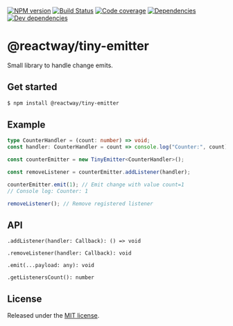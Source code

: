 [![NPM version](https://img.shields.io/npm/v/@reactway/tiny-emitter.svg?logo=npm)](https://www.npmjs.com/package/@reactway/tiny-emitter)
[![Build Status](https://img.shields.io/azure-devops/build/reactway/reactway/6/master.svg?logo=azuredevops)](https://dev.azure.com/reactway/ReactWay/_build?definitionId=6)
[![Code coverage](https://img.shields.io/azure-devops/coverage/reactway/reactway/6/master.svg)](https://dev.azure.com/reactway/ReactWay/_build?definitionId=6)
[![Dependencies](https://img.shields.io/david/reactway/tiny-emitter.svg)](https://david-dm.org/reactway/tiny-emitter)
[![Dev dependencies](https://img.shields.io/david/dev/reactway/tiny-emitter.svg)](https://david-dm.org/reactway/tiny-emitter?type=dev)

# @reactway/tiny-emitter

Small library to handle change emits.

## Get started

```sh
$ npm install @reactway/tiny-emitter
```

## Example

```ts
type CounterHandler = (count: number) => void;
const handler: CounterHandler = count => console.log("Counter:", count);

const counterEmitter = new TinyEmitter<CounterHandler>();

const removeListener = counterEmitter.addListener(handler);

counterEmitter.emit(1); // Emit change with value count=1
// Console log: Counter: 1

removeListener(); // Remove registered listener
```

## API

`.addListener(handler: Callback): () => void`

`.removeListener(handler: Callback): void`

`.emit(...payload: any): void`

`.getListenersCount(): number`

## License

Released under the [MIT license](LICENSE).
